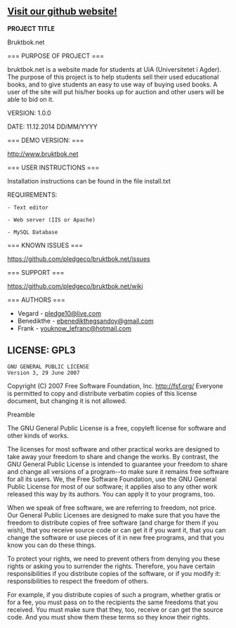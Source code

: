 [Visit our github website!](http://pledgeco.github.io/bruktbok.net/)
---------------------

**PROJECT TITLE**

Bruktbok.net

=== PURPOSE OF PROJECT ===

bruktbok.net is a website made for students at UiA (Universitetet i Agder). The purpose of this project is to help students
sell their used educational books, and to give students an easy to use way of buying used books. A user of the site will put 
his/her books up for auction and other users will be able to bid on it. 

VERSION: 1.0.0

DATE:  11.12.2014 DD/MM/YYYY

 === DEMO VERSION: ===

http://www.bruktbok.net

=== USER INSTRUCTIONS ===

Installation instructions can be found in the file install.txt

REQUIREMENTS:

	- Text editor

	- Web server (IIS or Apache)

	- MySQL Database

=== KNOWN ISSUES ===

https://github.com/pledgeco/bruktbok.net/issues

=== SUPPORT ===

https://github.com/pledgeco/bruktbok.net/wiki

=== AUTHORS ===

* Vegard - pledge10@live.com  
* Benedikthe - ebenedikthegsandoy@gmail.com 
* Frank - youknow_lefranc@hotmail.com

LICENSE: GPL3
------------------------------
    GNU GENERAL PUBLIC LICENSE
    Version 3, 29 June 2007

Copyright (C) 2007 Free Software Foundation, Inc. <http://fsf.org/>
Everyone is permitted to copy and distribute verbatim copies
of this license document, but changing it is not allowed.

Preamble

The GNU General Public License is a free, copyleft license for
software and other kinds of works.

The licenses for most software and other practical works are designed
to take away your freedom to share and change the works.  By contrast,
the GNU General Public License is intended to guarantee your freedom to
share and change all versions of a program--to make sure it remains free
software for all its users.  We, the Free Software Foundation, use the
GNU General Public License for most of our software; it applies also to
any other work released this way by its authors.  You can apply it to
your programs, too.

When we speak of free software, we are referring to freedom, not
price.  Our General Public Licenses are designed to make sure that you
have the freedom to distribute copies of free software (and charge for
them if you wish), that you receive source code or can get it if you
want it, that you can change the software or use pieces of it in new
free programs, and that you know you can do these things.

To protect your rights, we need to prevent others from denying you
these rights or asking you to surrender the rights.  Therefore, you have
certain responsibilities if you distribute copies of the software, or if
you modify it: responsibilities to respect the freedom of others.

For example, if you distribute copies of such a program, whether
gratis or for a fee, you must pass on to the recipients the same
freedoms that you received.  You must make sure that they, too, receive
or can get the source code.  And you must show them these terms so they
know their rights.

